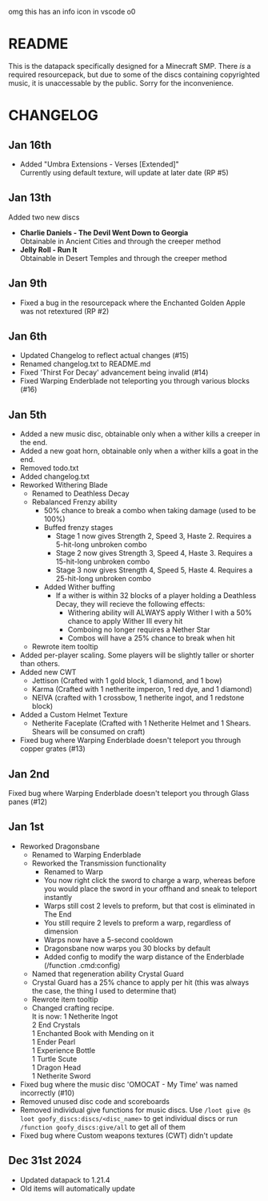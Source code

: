 omg this has an info icon in vscode o0

# README
This is the datapack specifically designed for a Minecraft SMP. There *is* a required resourcepack, but due to some of the discs containing copyrighted music, it is unaccessable by the public. Sorry for the inconvenience.

# CHANGELOG

Jan 16th
---
- Added "Umbra Extensions - Verses [Extended]"  
Currently using default texture, will update at later date (RP #5)


Jan 13th
---
Added two new discs  
- **Charlie Daniels - The Devil Went Down to Georgia**  
Obtainable in Ancient Cities and through the creeper method
- **Jelly Roll - Run It**  
Obtainable in Desert Temples and through the creeper method

Jan 9th
---
- Fixed a bug in the resourcepack where the Enchanted Golden Apple was not retextured (RP #2)

Jan 6th
---
- Updated Changelog to reflect actual changes (#15)
- Renamed changelog.txt to README.md
- Fixed 'Thirst For Decay' advancement being invalid (#14)
- Fixed Warping Enderblade not teleporting you through various blocks (#16)

Jan 5th
---
- Added a new music disc, obtainable only when a wither kills a creeper in the end.
- Added a new goat horn, obtainable only when a wither kills a goat in the end.
- Removed todo.txt
- Added changelog.txt
- Reworked Withering Blade
    - Renamed to Deathless Decay
    - Rebalanced Frenzy ability
        - 50% chance to break a combo when taking damage (used to be 100%)
        - Buffed frenzy stages
            - Stage 1 now gives Strength 2, Speed 3, Haste 2. Requires a 5-hit-long unbroken combo
            - Stage 2 now gives Strength 3, Speed 4, Haste 3. Requires a 15-hit-long unbroken combo
            - Stage 3 now gives Strength 4, Speed 5, Haste 4. Requires a 25-hit-long unbroken combo
        - Added Wither buffing
            - If a wither is within 32 blocks of a player holding a Deathless Decay, they will recieve the following effects:
                * Withering ability will ALWAYS apply Wither I with a 50% chance to apply Wither III every hit
                * Comboing no longer requires a Nether Star
                * Combos will have a 25% chance to break when hit
    - Rewrote item tooltip
- Added per-player scaling. Some players will be slightly taller or shorter than others.
- Added new CWT
    - Jettison (Crafted with 1 gold block, 1 diamond, and 1 bow)
    - Karma (Crafted with 1 netherite imperon, 1 red dye, and 1 diamond)
    - NEIVA (crafted with 1 crossbow, 1 netherite ingot, and 1 redstone block)
- Added a Custom Helmet Texture 
    - Netherite Faceplate (Crafted with 1 Netherite Helmet and 1 Shears. Shears will be consumed on craft)
- Fixed bug where Warping Enderblade doesn't teleport you through copper grates (#13)

Jan 2nd
---
Fixed bug where Warping Enderblade doesn't teleport you through Glass panes (#12)

Jan 1st
---
- Reworked Dragonsbane
    - Renamed to Warping Enderblade
    - Reworked the Transmission functionality
        - Renamed to Warp
        - You now right click the sword to charge a warp, whereas before you would place the sword in your offhand and sneak to teleport instantly
        - Warps still cost 2 levels to preform, but that cost is eliminated in The End
        - You still require 2 levels to preform a warp, regardless of dimension
        - Warps now have a 5-second cooldown
        - Dragonsbane now warps you 30 blocks by default
        - Added config to modify the warp distance of the Enderblade (/function .cmd:config)
    - Named that regeneration ability Crystal Guard
    - Crystal Guard has a 25% chance to apply per hit (this was always the case, the thing I used to determine that)
    - Rewrote item tooltip
    - Changed crafting recipe.  
    It is now:
         1 Netherite Ingot  
         2 End Crystals  
         1 Enchanted Book with Mending on it  
         1 Ender Pearl  
         1 Experience Bottle  
         1 Turtle Scute  
         1 Dragon Head  
         1 Netherite Sword  
- Fixed bug where the music disc 'OMOCAT - My Time' was named incorrectly (#10)
- Removed unused disc code and scoreboards
- Removed individual give functions for music discs. Use `/loot give @s loot goofy_discs:discs/<disc_name>` to get individual discs or run `/function goofy_discs:give/all` to get all of them
- Fixed bug where Custom weapons textures (CWT) didn't update


Dec 31st 2024
---
- Updated datapack to 1.21.4
- Old items will automatically update